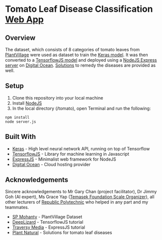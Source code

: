 # Tomato Leaf Disease Classification [Web App](http://206.189.38.229:5000)
## Overview
The dataset, which consists of 8 categories of tomato leaves from [PlantVillage](https://github.com/spMohanty/PlantVillage-Dataset) were used as dataset to train the [Keras model](https://github.com/reubenloo/tomato/tree/master/KerasModel). It was then converted to a [TensorflowJS model](https://github.com/reubenloo/tomato/tree/master/public/tfjs-models/PlantVillage) and deployed using a [NodeJS Express server](https://github.com/reubenloo/tomato/blob/master/server.js) on [Digital Ocean](https://www.digitalocean.com/). [Solutions](https://www.planetnatural.com/pest-problem-solver/plant-disease) to remedy the diseases are provided as well.
 
## Setup
1. Clone this repository into your local machine
2. Install [NodeJS](https://nodejs.org)
3. In the local directory (/tomato), open Terminal and run the following:
```
npm install
node server.js
```


## Built With
* [Keras](https://keras.io/) - High level neural network API, running on top of Tensorflow
* [TensorflowJS](https://www.tensorflow.org/js) - Library for machine learning in Javascript
* [ExpressJS](https://expressjs.com/) - Minimalist web framework for NodeJS
* [Digital Ocean](https://www.digitalocean.com/) - Cloud hosting provider

## Acknowledgements
Sincere acknowledgements to Mr Gary Chan (project facilitator), Dr Jimmy Goh (AI expert), Ms Grace Yap ([Temasek Foundation Scale Organizer](https://www.facebook.com/groups/TFSCALE/)), all other lecturers of [Republic Polytechnic](https://www.rp.edu.sg/soi) who helped in any part and my teammates.
* [SP Mohanty](https://github.com/spMohanty/) - PlantVillage Dataset
* [DeepLizard](https://deeplizard.com/learn/video/HEQDRWMK6yY) - TensorflowJS tutorial
* [Traversy Media](https://www.youtube.com/watch?v=_GSOnHRYSS0) - ExpressJS tutorial
* [Plant Natural](https://www.planetnatural.com) - Solutions for tomato leaf diseases


